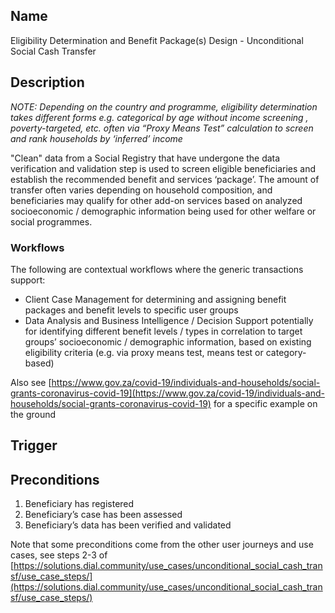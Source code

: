 ## Name

Eligibility Determination and Benefit Package(s) Design - Unconditional Social Cash Transfer

## Description

_NOTE: Depending on the country and programme, eligibility determination takes different forms 
e.g. categorical by age without income screening , poverty-targeted, etc. often via “Proxy Means Test” 
calculation to screen and rank households by ‘inferred’ income_

"Clean" data from a Social Registry that have undergone the data verification and validation step is 
used to screen eligible beneficiaries and establish the recommended benefit and services ‘package’. 
The amount of transfer often varies depending on household composition, and beneficiaries may qualify 
for other add-on services based on analyzed socioeconomic / demographic information being used for 
other welfare or social programmes.

### Workflows

The following are contextual workflows where the generic transactions support:

 - Client Case Management for determining and assigning benefit packages and benefit levels to specific user groups
 - Data Analysis and Business Intelligence / Decision Support potentially for identifying different benefit levels / types in correlation to target groups’ socioeconomic / demographic information, based on existing eligibility criteria (e.g. via proxy means test, means test or category-based)

Also see [https://www.gov.za/covid-19/individuals-and-households/social-grants-coronavirus-covid-19](https://www.gov.za/covid-19/individuals-and-households/social-grants-coronavirus-covid-19) 
for a specific example on the ground

## Trigger

## Preconditions

 1. Beneficiary has registered
 2. Beneficiary’s case has been assessed
 3. Beneficiary’s data has been verified and validated

Note that some preconditions come from the other user journeys and use cases, see steps 2-3 of 
[https://solutions.dial.community/use_cases/unconditional_social_cash_transf/use_case_steps/](https://solutions.dial.community/use_cases/unconditional_social_cash_transf/use_case_steps/)


